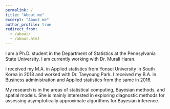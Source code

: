 ```yaml
---
permalink: /
title: "About me"
excerpt: "About me"
author_profile: true
redirect_from: 
  - /about/
  - /about.html
---
```


I am a Ph.D. student in the Department of Statistics at the Pennsylvania State University. I am currently working with Dr. Murali Haran.

I received my M.A. in Applied statistics from Yonsei University in South Korea in 2018 and worked with Dr. Taeyoung Park. I received my B.A. in Business administration and Applied statistics from the same in 2016.

My research is in the areas of statistical computing, Bayesian methods, and spatial models. She is mainly interested in exploring diagnostic methods for assessing asymptotically approximate algorithms for Bayesian inference.
